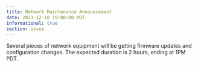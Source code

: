 ```yaml
---
title: Network Maintenance Announcement 
date: 2023-12-10 19:00:00 PDT
informational: true
section: issue
---
```


Several pieces of network equipment will be getting firmware updates and configuration changes. The expected duration is 2 hours, ending at 1PM PDT.
